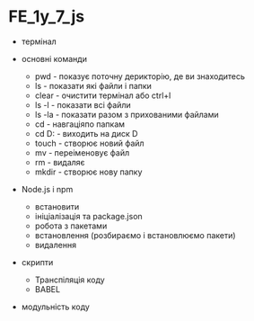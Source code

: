 # FE_1y_7_js

- термінал
- основні команди

  - pwd - показує поточну дерикторію, де ви знаходитесь
  - ls - показати які файли і папки
  - clear - очистити термінал або ctrl+l
  - ls -l - показати всі файли
  - ls -la - показати разом з прихованими файлами
  - cd - навгаціяпо папкам
  - cd D: - виходить на диск D
  - touch - створює новий файл
  - mv - переіменовує файл
  - rm - видаляє
  - mkdir - створює нову папку

- Node.js i npm
  - встановити
  - ініціалізація та package.json
  - робота з пакетами
  - встановлення (розбираємо і встановлюємо пакети)
  - видалення
- скрипти

  - Транспіляція коду
  - BABEL

- модульність коду
